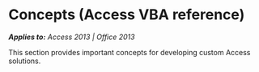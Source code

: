
# Concepts (Access VBA reference)

 _**Applies to:** Access 2013 | Office 2013_

This section provides important concepts for developing custom Access solutions.
